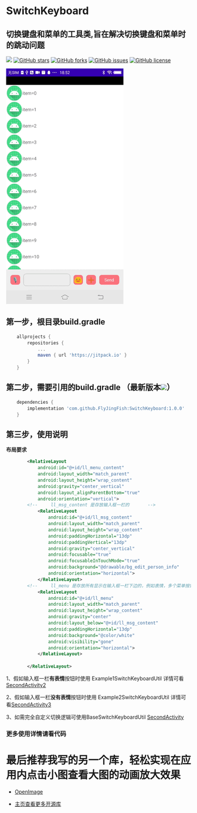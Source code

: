 # SwitchKeyboard
## 切换键盘和菜单的工具类,旨在解决切换键盘和菜单时的跳动问题

[![](https://jitpack.io/v/FlyJingFish/SwitchKeyboard.svg)](https://jitpack.io/#FlyJingFish/SwitchKeyboard)
[![GitHub stars](https://img.shields.io/github/stars/FlyJingFish/SwitchKeyboard.svg)](https://github.com/FlyJingFish/SwitchKeyboard/stargazers)
[![GitHub forks](https://img.shields.io/github/forks/FlyJingFish/SwitchKeyboard.svg)](https://github.com/FlyJingFish/SwitchKeyboard/network)
[![GitHub issues](https://img.shields.io/github/issues/FlyJingFish/SwitchKeyboard.svg)](https://github.com/FlyJingFish/SwitchKeyboard/issues)
[![GitHub license](https://img.shields.io/github/license/FlyJingFish/SwitchKeyboard.svg)](https://github.com/FlyJingFish/SwitchKeyboard/blob/master/LICENSE)


<img src="https://github.com/FlyJingFish/SwitchKeyboard/blob/master/screenshot/Screenrecording_20230213_185236.gif" width="320px" height="640px" alt="show" />


## 第一步，根目录build.gradle

```gradle
    allprojects {
        repositories {
            ...
            maven { url 'https://jitpack.io' }
        }
    }
```
## 第二步，需要引用的build.gradle （最新版本[![](https://jitpack.io/v/FlyJingFish/SwitchKeyboard.svg)](https://jitpack.io/#FlyJingFish/SwitchKeyboard)）

```gradle
    dependencies {
        implementation 'com.github.FlyJingFish:SwitchKeyboard:1.0.0'
    }
```
## 第三步，使用说明

**布局要求**

```xml
        <RelativeLayout
            android:id="@+id/ll_menu_content"
            android:layout_width="match_parent"
            android:layout_height="wrap_content"
            android:gravity="center_vertical"
            android:layout_alignParentBottom="true"
            android:orientation="vertical">
        <!--     ll_msg_content 是存放输入框一栏的       -->
            <RelativeLayout
                android:id="@+id/ll_msg_content"
                android:layout_width="match_parent"
                android:layout_height="wrap_content"
                android:paddingHorizontal="13dp"
                android:paddingVertical="13dp"
                android:gravity="center_vertical"
                android:focusable="true"
                android:focusableInTouchMode="true"
                android:background="@drawable/bg_edit_person_info"
                android:orientation="horizontal">
            </RelativeLayout>
        <!--     ll_menu 是存放所有显示在输入框一栏下边的，例如表情，多个菜单按钮，详情可看demo       -->
            <RelativeLayout
                android:id="@+id/ll_menu"
                android:layout_width="match_parent"
                android:layout_height="wrap_content"
                android:gravity="center"
                android:layout_below="@+id/ll_msg_content"
                android:paddingHorizontal="13dp"
                android:background="@color/white"
                android:visibility="gone"
                android:orientation="horizontal">
            </RelativeLayout>

        </RelativeLayout>
```

1、假如输入框一栏**有表情**按钮时使用 Example1SwitchKeyboardUtil 详情可看[SecondActivity2](https://github.com/FlyJingFish/OpenImage/blob/master/app/src/main/java/com/flyjingfish/switchkeyboard/SecondActivity2.java)

2、假如输入框一栏**没有表情**按钮时使用 Example2SwitchKeyboardUtil 详情可看[SecondActivity3](https://github.com/FlyJingFish/OpenImage/blob/master/app/src/main/java/com/flyjingfish/switchkeyboard/SecondActivity3.java)

3、如需完全自定义切换逻辑可使用BaseSwitchKeyboardUtil [SecondActivity](https://github.com/FlyJingFish/OpenImage/blob/master/app/src/main/java/com/flyjingfish/switchkeyboard/SecondActivity.java)

### 更多使用详情请看代码

# 最后推荐我写的另一个库，轻松实现在应用内点击小图查看大图的动画放大效果

- [OpenImage](https://github.com/FlyJingFish/OpenImage) 

- [主页查看更多开源库](https://github.com/FlyJingFish)



